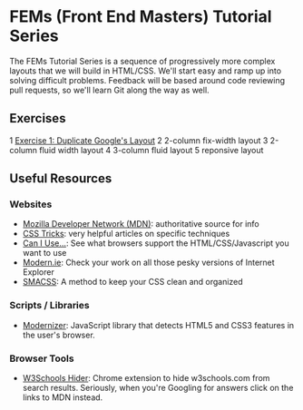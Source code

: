 # FEMs (Front End Masters) Tutorial Series 

The FEMs Tutorial Series is a sequence of progressively more complex layouts that we will build in HTML/CSS. We'll start easy and ramp up into solving difficult problems. Feedback will be based around code reviewing pull requests, so we'll learn Git along the way as well.

## Exercises

1 [Exercise 1: Duplicate Google's Layout](./exercise1.md)
2 2-column fix-width layout
3 2-column fluid width layout
4 3-column fluid layout
5 reponsive layout

## Useful Resources

### Websites

- [Mozilla Developer Network (MDN)](https://developer.mozilla.org): authoritative source for info
- [CSS Tricks](https://css-tricks.com/): very helpful articles on specific techniques
- [Can I Use...](http://caniuse.com/): See what browsers support the HTML/CSS/Javascript you want to use
- [Modern.ie](https://www.modern.ie/): Check your work on all those pesky versions of Internet Explorer
- [SMACSS](https://smacss.com/): A method to keep your CSS clean and organized

### Scripts / Libraries

- [Modernizer](http://modernizr.com/): JavaScript library that detects HTML5 and CSS3 features in the user's browser.

### Browser Tools

- [W3Schools Hider](https://chrome.google.com/webstore/detail/w3schools-hider/igiahejkpbnbnekdaefddmdceocmjpll?hl=en-US): Chrome extension to hide w3schools.com from search results. Seriously, when you're Googling for answers click on the links to MDN instead.
